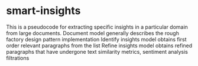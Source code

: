 # smart-insights
This is a pseudocode for extracting specific insights in a particular domain from large documents.
Document model generally describes the rough factory design pattern implementation
Identify insights model obtains first order relevant paragraphs from the list
Refine insights model obtains refined paragraphs that have undergone text similarity metrics, sentiment analysis filtrations
